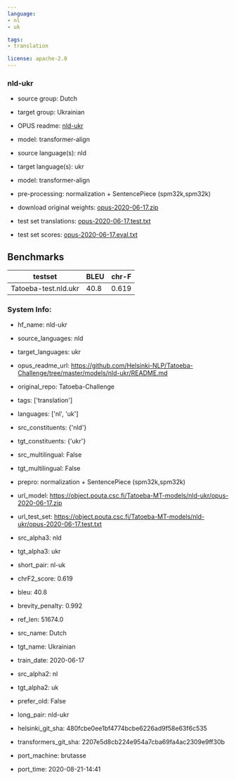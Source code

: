 ```yaml
---
language: 
- nl
- uk

tags:
- translation

license: apache-2.0
---
```


### nld-ukr

* source group: Dutch 
* target group: Ukrainian 
*  OPUS readme: [nld-ukr](https://github.com/Helsinki-NLP/Tatoeba-Challenge/tree/master/models/nld-ukr/README.md)

*  model: transformer-align
* source language(s): nld
* target language(s): ukr
* model: transformer-align
* pre-processing: normalization + SentencePiece (spm32k,spm32k)
* download original weights: [opus-2020-06-17.zip](https://object.pouta.csc.fi/Tatoeba-MT-models/nld-ukr/opus-2020-06-17.zip)
* test set translations: [opus-2020-06-17.test.txt](https://object.pouta.csc.fi/Tatoeba-MT-models/nld-ukr/opus-2020-06-17.test.txt)
* test set scores: [opus-2020-06-17.eval.txt](https://object.pouta.csc.fi/Tatoeba-MT-models/nld-ukr/opus-2020-06-17.eval.txt)

## Benchmarks

| testset               | BLEU  | chr-F |
|-----------------------|-------|-------|
| Tatoeba-test.nld.ukr 	| 40.8 	| 0.619 |


### System Info: 
- hf_name: nld-ukr

- source_languages: nld

- target_languages: ukr

- opus_readme_url: https://github.com/Helsinki-NLP/Tatoeba-Challenge/tree/master/models/nld-ukr/README.md

- original_repo: Tatoeba-Challenge

- tags: ['translation']

- languages: ['nl', 'uk']

- src_constituents: {'nld'}

- tgt_constituents: {'ukr'}

- src_multilingual: False

- tgt_multilingual: False

- prepro:  normalization + SentencePiece (spm32k,spm32k)

- url_model: https://object.pouta.csc.fi/Tatoeba-MT-models/nld-ukr/opus-2020-06-17.zip

- url_test_set: https://object.pouta.csc.fi/Tatoeba-MT-models/nld-ukr/opus-2020-06-17.test.txt

- src_alpha3: nld

- tgt_alpha3: ukr

- short_pair: nl-uk

- chrF2_score: 0.619

- bleu: 40.8

- brevity_penalty: 0.992

- ref_len: 51674.0

- src_name: Dutch

- tgt_name: Ukrainian

- train_date: 2020-06-17

- src_alpha2: nl

- tgt_alpha2: uk

- prefer_old: False

- long_pair: nld-ukr

- helsinki_git_sha: 480fcbe0ee1bf4774bcbe6226ad9f58e63f6c535

- transformers_git_sha: 2207e5d8cb224e954a7cba69fa4ac2309e9ff30b

- port_machine: brutasse

- port_time: 2020-08-21-14:41